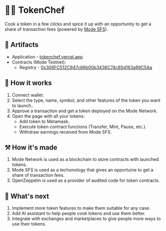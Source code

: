 # 👨‍🍳‍ TokenChef

Cook a token in a few clicks and spice it up with an opportunity to get a share of transaction fees (powered by [Mode SFS](https://www.mode.network/)).

## 🔗 Artifacts

- Application - [tokenchef.vercel.app](https://tokenchef.vercel.app/)
- Contracts (Mode Testnet):
  - Registry - [0x306FC512C947c66b00b3436C74c85d163a89C5Aa](https://sepolia.explorer.mode.network/address/0x306FC512C947c66b00b3436C74c85d163a89C5Aa)

## 🤯 How it works

1. Connect wallet.
2. Select the type, name, symbol, and other features of the token you want to launch..
3. Approve a transaction and get a token deployed on the Mode Network.
4. Open the page with all your tokens:
   - Add token to Metamask.
   - Execute token contract functions (Transfer, Mint, Pause, etc.).
   - Withdraw earnings received from Mode SFS.

## ⚒️ How it's made

1. Mode Network is used as a blockchain to store contracts with launched tokens.
2. Mode SFS is used as a techonology that gives an opportuine to get a share of transaction fees.
3. OpenZeppelin is used as a provider of audited code for token contracts.

## 🔮 What's next

1. Implement more token features to make them suitable for any case.
2. Add AI assistant to help people cook tokens and use them better.
3. Integrate with exchanges and marketplaces to give people more ways to use their tokens.

